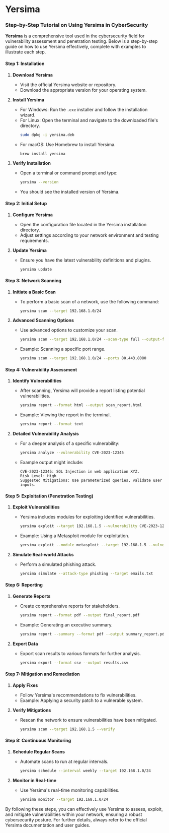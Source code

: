 # Yersima

### Step-by-Step Tutorial on Using Yersima in CyberSecurity

**Yersima** is a comprehensive tool used in the cybersecurity field for vulnerability assessment and penetration testing. Below is a step-by-step guide on how to use Yersima effectively, complete with examples to illustrate each step.

#### Step 1: Installation

1. **Download Yersima**
   - Visit the official Yersima website or repository.
   - Download the appropriate version for your operating system.

2. **Install Yersima**
   - For Windows: Run the `.exe` installer and follow the installation wizard.
   - For Linux: Open the terminal and navigate to the downloaded file's directory.
     ```sh
     sudo dpkg -i yersima.deb
     ```
   - For macOS: Use Homebrew to install Yersima.
     ```sh
     brew install yersima
     ```

3. **Verify Installation**
   - Open a terminal or command prompt and type:
     ```sh
     yersima --version
     ```
   - You should see the installed version of Yersima.

#### Step 2: Initial Setup

1. **Configure Yersima**
   - Open the configuration file located in the Yersima installation directory.
   - Adjust settings according to your network environment and testing requirements.

2. **Update Yersima**
   - Ensure you have the latest vulnerability definitions and plugins.
     ```sh
     yersima update
     ```

#### Step 3: Network Scanning

1. **Initiate a Basic Scan**
   - To perform a basic scan of a network, use the following command:
     ```sh
     yersima scan --target 192.168.1.0/24
     ```

2. **Advanced Scanning Options**
   - Use advanced options to customize your scan.
     ```sh
     yersima scan --target 192.168.1.0/24 --scan-type full --output-format json
     ```
   - Example: Scanning a specific port range.
     ```sh
     yersima scan --target 192.168.1.0/24 --ports 80,443,8080
     ```

#### Step 4: Vulnerability Assessment

1. **Identify Vulnerabilities**
   - After scanning, Yersima will provide a report listing potential vulnerabilities.
     ```sh
     yersima report --format html --output scan_report.html
     ```
   - Example: Viewing the report in the terminal.
     ```sh
     yersima report --format text
     ```

2. **Detailed Vulnerability Analysis**
   - For a deeper analysis of a specific vulnerability:
     ```sh
     yersima analyze --vulnerability CVE-2023-12345
     ```
   - Example output might include:
     ```
     CVE-2023-12345: SQL Injection in web application XYZ.
     Risk Level: High
     Suggested Mitigations: Use parameterized queries, validate user inputs.
     ```

#### Step 5: Exploitation (Penetration Testing)

1. **Exploit Vulnerabilities**
   - Yersima includes modules for exploiting identified vulnerabilities.
     ```sh
     yersima exploit --target 192.168.1.5 --vulnerability CVE-2023-12345
     ```
   - Example: Using a Metasploit module for exploitation.
     ```sh
     yersima exploit --module metasploit --target 192.168.1.5 --vulnerability CVE-2023-12345
     ```

2. **Simulate Real-world Attacks**
   - Perform a simulated phishing attack.
     ```sh
     yersima simulate --attack-type phishing --target emails.txt
     ```

#### Step 6: Reporting

1. **Generate Reports**
   - Create comprehensive reports for stakeholders.
     ```sh
     yersima report --format pdf --output final_report.pdf
     ```
   - Example: Generating an executive summary.
     ```sh
     yersima report --summary --format pdf --output summary_report.pdf
     ```

2. **Export Data**
   - Export scan results to various formats for further analysis.
     ```sh
     yersima export --format csv --output results.csv
     ```

#### Step 7: Mitigation and Remediation

1. **Apply Fixes**
   - Follow Yersima's recommendations to fix vulnerabilities.
   - Example: Applying a security patch to a vulnerable system.

2. **Verify Mitigations**
   - Rescan the network to ensure vulnerabilities have been mitigated.
     ```sh
     yersima scan --target 192.168.1.5 --verify
     ```

#### Step 8: Continuous Monitoring

1. **Schedule Regular Scans**
   - Automate scans to run at regular intervals.
     ```sh
     yersima schedule --interval weekly --target 192.168.1.0/24
     ```

2. **Monitor in Real-time**
   - Use Yersima's real-time monitoring capabilities.
     ```sh
     yersima monitor --target 192.168.1.0/24
     ```

By following these steps, you can effectively use Yersima to assess, exploit, and mitigate vulnerabilities within your network, ensuring a robust cybersecurity posture. For further details, always refer to the official Yersima documentation and user guides.